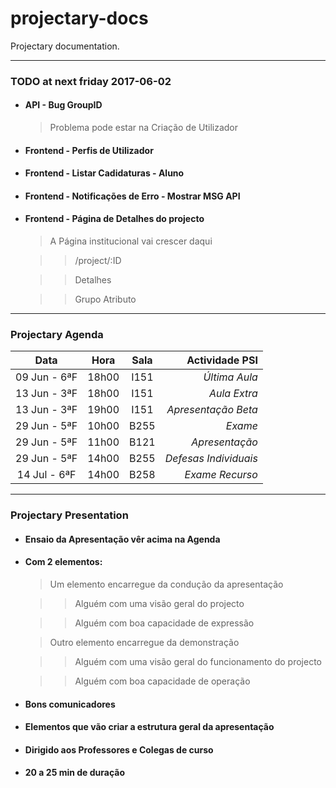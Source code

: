 # projectary-docs

Projectary documentation.

---

### TODO at next friday 2017-06-02

- #### API - Bug GroupID

  > Problema pode estar na Criação de Utilizador

- #### Frontend - Perfis de Utilizador

- #### Frontend -  Listar Cadidaturas - Aluno

- #### Frontend - Notificações de Erro - Mostrar MSG API

- #### Frontend - Página de Detalhes do projecto

  > A Página institucional vai crescer daqui

  >> /project/:ID

  >> Detalhes

  >> Grupo Atributo

---

### Projectary Agenda

|     Data     |  Hora  |  Sala |     Actividade PSI    |
|:------------:|:------:|:-----:|----------------------:|
| 09 Jun - 6ªF | 18h00  | I151  | *Última Aula*         |
| 13 Jun - 3ªF | 18h00  | I151  | *Aula Extra*          |
| 13 Jun - 3ªF | 19h00  | I151  | *Apresentação Beta*   |
| 29 Jun - 5ªF | 10h00  | B255  | *Exame*               |
| 29 Jun - 5ªF | 11h00  | B121  | *Apresentação*        |
| 29 Jun - 5ªF | 14h00  | B255  | *Defesas Individuais* |
| 14 Jul - 6ªF | 14h00  | B258  | *Exame Recurso*       |

---

### Projectary Presentation

- #### Ensaio da Apresentação vêr acima na Agenda

- #### Com 2 elementos:

  > Um elemento encarregue da condução da apresentação

    >> Alguém com uma visão geral do projecto

    >> Alguém com boa capacidade de expressão

  > Outro elemento encarregue da demonstração

    >> Alguém com uma visão geral do funcionamento do projecto  

    >> Alguém com boa capacidade de operação

- #### Bons comunicadores

- #### Elementos que vão criar a estrutura geral da apresentação

- #### Dirigido aos Professores e Colegas de curso

- #### 20 a 25 min de duração

